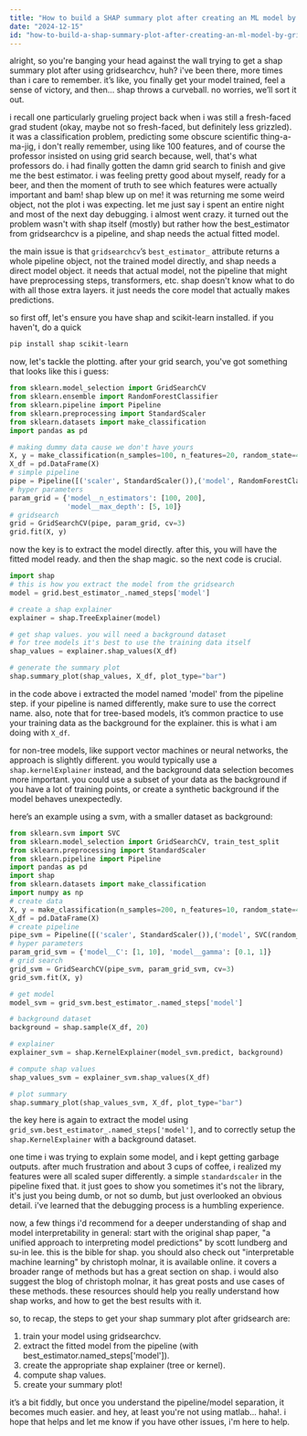 ```yaml
---
title: "How to build a SHAP summary plot after creating an ML model by GridSearchCV in Python?"
date: "2024-12-15"
id: "how-to-build-a-shap-summary-plot-after-creating-an-ml-model-by-gridsearchcv-in-python"
---
```


alright, so you're banging your head against the wall trying to get a shap summary plot after using gridsearchcv, huh? i've been there, more times than i care to remember. it’s like, you finally get your model trained, feel a sense of victory, and then… shap throws a curveball. no worries, we’ll sort it out.

i recall one particularly grueling project back when i was still a fresh-faced grad student (okay, maybe not so fresh-faced, but definitely less grizzled). it was a classification problem, predicting some obscure scientific thing-a-ma-jig, i don't really remember, using like 100 features, and of course the professor insisted on using grid search because, well, that's what professors do. i had finally gotten the damn grid search to finish and give me the best estimator. i was feeling pretty good about myself, ready for a beer, and then the moment of truth to see which features were actually important and bam! shap blew up on me! it was returning me some weird object, not the plot i was expecting. let me just say i spent an entire night and most of the next day debugging. i almost went crazy. it turned out the problem wasn't with shap itself (mostly) but rather how the best_estimator from gridsearchcv is a pipeline, and shap needs the actual fitted model.

the main issue is that `gridsearchcv`’s `best_estimator_` attribute returns a whole pipeline object, not the trained model directly, and shap needs a direct model object. it needs that actual model, not the pipeline that might have preprocessing steps, transformers, etc. shap doesn't know what to do with all those extra layers. it just needs the core model that actually makes predictions.

so first off, let's ensure you have shap and scikit-learn installed. if you haven't, do a quick

```bash
pip install shap scikit-learn
```

now, let's tackle the plotting. after your grid search, you've got something that looks like this i guess:

```python
from sklearn.model_selection import GridSearchCV
from sklearn.ensemble import RandomForestClassifier
from sklearn.pipeline import Pipeline
from sklearn.preprocessing import StandardScaler
from sklearn.datasets import make_classification
import pandas as pd

# making dummy data cause we don't have yours
X, y = make_classification(n_samples=100, n_features=20, random_state=42)
X_df = pd.DataFrame(X)
# simple pipeline
pipe = Pipeline([('scaler', StandardScaler()),('model', RandomForestClassifier(random_state=42))])
# hyper parameters
param_grid = {'model__n_estimators': [100, 200],
              'model__max_depth': [5, 10]}
# gridsearch
grid = GridSearchCV(pipe, param_grid, cv=3)
grid.fit(X, y)

```

now the key is to extract the model directly. after this, you will have the fitted model ready. and then the shap magic. so the next code is crucial.

```python
import shap
# this is how you extract the model from the gridsearch
model = grid.best_estimator_.named_steps['model']

# create a shap explainer
explainer = shap.TreeExplainer(model)

# get shap values. you will need a background dataset
# for tree models it's best to use the training data itself
shap_values = explainer.shap_values(X_df)

# generate the summary plot
shap.summary_plot(shap_values, X_df, plot_type="bar")

```
in the code above i extracted the model named 'model' from the pipeline step. if your pipeline is named differently, make sure to use the correct name. also, note that for tree-based models, it’s common practice to use your training data as the background for the explainer. this is what i am doing with `X_df`.

for non-tree models, like support vector machines or neural networks, the approach is slightly different. you would typically use a `shap.kernelExplainer` instead, and the background data selection becomes more important. you could use a subset of your data as the background if you have a lot of training points, or create a synthetic background if the model behaves unexpectedly.

here’s an example using a svm, with a smaller dataset as background:

```python
from sklearn.svm import SVC
from sklearn.model_selection import GridSearchCV, train_test_split
from sklearn.preprocessing import StandardScaler
from sklearn.pipeline import Pipeline
import pandas as pd
import shap
from sklearn.datasets import make_classification
import numpy as np
# create data
X, y = make_classification(n_samples=200, n_features=10, random_state=42)
X_df = pd.DataFrame(X)
# create pipeline
pipe_svm = Pipeline([('scaler', StandardScaler()),('model', SVC(random_state=42))])
# hyper parameters
param_grid_svm = {'model__C': [1, 10], 'model__gamma': [0.1, 1]}
# grid search
grid_svm = GridSearchCV(pipe_svm, param_grid_svm, cv=3)
grid_svm.fit(X, y)

# get model
model_svm = grid_svm.best_estimator_.named_steps['model']

# background dataset
background = shap.sample(X_df, 20)

# explainer
explainer_svm = shap.KernelExplainer(model_svm.predict, background)

# compute shap values
shap_values_svm = explainer_svm.shap_values(X_df)

# plot summary
shap.summary_plot(shap_values_svm, X_df, plot_type="bar")

```
the key here is again to extract the model using `grid_svm.best_estimator_.named_steps['model']`, and to correctly setup the `shap.KernelExplainer` with a background dataset.

one time i was trying to explain some model, and i kept getting garbage outputs. after much frustration and about 3 cups of coffee, i realized my features were all scaled super differently. a simple `standardscaler` in the pipeline fixed that. it just goes to show you sometimes it's not the library, it's just you being dumb, or not so dumb, but just overlooked an obvious detail. i've learned that the debugging process is a humbling experience.

now, a few things i'd recommend for a deeper understanding of shap and model interpretability in general: start with the original shap paper, "a unified approach to interpreting model predictions" by scott lundberg and su-in lee. this is the bible for shap. you should also check out "interpretable machine learning" by christoph molnar, it is available online. it covers a broader range of methods but has a great section on shap. i would also suggest the blog of christoph molnar, it has great posts and use cases of these methods. these resources should help you really understand how shap works, and how to get the best results with it.

so, to recap, the steps to get your shap summary plot after gridsearch are:
1. train your model using gridsearchcv.
2. extract the fitted model from the pipeline (with best_estimator.named_steps['model']).
3. create the appropriate shap explainer (tree or kernel).
4. compute shap values.
5. create your summary plot!

it’s a bit fiddly, but once you understand the pipeline/model separation, it becomes much easier. and hey, at least you're not using matlab... haha!.
i hope that helps and let me know if you have other issues, i'm here to help.
